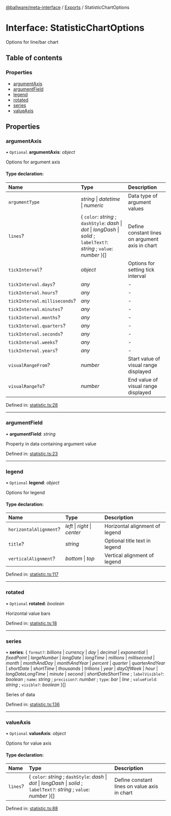 [@ballware/meta-interface](../README.md) / [Exports](../modules.md) / StatisticChartOptions

# Interface: StatisticChartOptions

Options for line/bar chart

## Table of contents

### Properties

- [argumentAxis](statisticchartoptions.md#argumentaxis)
- [argumentField](statisticchartoptions.md#argumentfield)
- [legend](statisticchartoptions.md#legend)
- [rotated](statisticchartoptions.md#rotated)
- [series](statisticchartoptions.md#series)
- [valueAxis](statisticchartoptions.md#valueaxis)

## Properties

### argumentAxis

• `Optional` **argumentAxis**: *object*

Options for argument axis

#### Type declaration:

Name | Type | Description |
:------ | :------ | :------ |
`argumentType` | *string* \| *datetime* \| *numeric* | Data type of argument values   |
`lines`? | { `color`: *string* ; `dashStyle`: *dash* \| *dot* \| *longDash* \| *solid* ; `labelText?`: *string* ; `value`: *number*  }[] | Define constant lines on argument axis in chart   |
`tickInterval`? | *object* | Options for setting tick interval   |
`tickInterval.days`? | *any* | - |
`tickInterval.hours`? | *any* | - |
`tickInterval.milliseconds`? | *any* | - |
`tickInterval.minutes`? | *any* | - |
`tickInterval.months`? | *any* | - |
`tickInterval.quarters`? | *any* | - |
`tickInterval.seconds`? | *any* | - |
`tickInterval.weeks`? | *any* | - |
`tickInterval.years`? | *any* | - |
`visualRangeFrom`? | *number* | Start value of visual range displayed   |
`visualRangeTo`? | *number* | End value of visual range displayed   |

Defined in: [statistic.ts:28](https://github.com/ballware/ballware-client/blob/5f55ce4/packages/meta-interface/src/statistic.ts#L28)

___

### argumentField

• **argumentField**: *string*

Property in data containing argument value

Defined in: [statistic.ts:23](https://github.com/ballware/ballware-client/blob/5f55ce4/packages/meta-interface/src/statistic.ts#L23)

___

### legend

• `Optional` **legend**: *object*

Options for legend

#### Type declaration:

Name | Type | Description |
:------ | :------ | :------ |
`horizontalAlignment`? | *left* \| *right* \| *center* | Horizontal alignment of legend   |
`title`? | *string* | Optional title text in legend   |
`verticalAlignment`? | *bottom* \| *top* | Vertical alignment of legend   |

Defined in: [statistic.ts:117](https://github.com/ballware/ballware-client/blob/5f55ce4/packages/meta-interface/src/statistic.ts#L117)

___

### rotated

• `Optional` **rotated**: *boolean*

Horizontal value bars

Defined in: [statistic.ts:18](https://github.com/ballware/ballware-client/blob/5f55ce4/packages/meta-interface/src/statistic.ts#L18)

___

### series

• **series**: { `format?`: *billions* \| *currency* \| *day* \| *decimal* \| *exponential* \| *fixedPoint* \| *largeNumber* \| *longDate* \| *longTime* \| *millions* \| *millisecond* \| *month* \| *monthAndDay* \| *monthAndYear* \| *percent* \| *quarter* \| *quarterAndYear* \| *shortDate* \| *shortTime* \| *thousands* \| *trillions* \| *year* \| *dayOfWeek* \| *hour* \| *longDateLongTime* \| *minute* \| *second* \| *shortDateShortTime* ; `labelVisible?`: *boolean* ; `name`: *string* ; `precision?`: *number* ; `type`: *bar* \| *line* ; `valueField`: *string* ; `visible?`: *boolean*  }[]

Series of data

Defined in: [statistic.ts:136](https://github.com/ballware/ballware-client/blob/5f55ce4/packages/meta-interface/src/statistic.ts#L136)

___

### valueAxis

• `Optional` **valueAxis**: *object*

Options for value axis

#### Type declaration:

Name | Type | Description |
:------ | :------ | :------ |
`lines`? | { `color`: *string* ; `dashStyle`: *dash* \| *dot* \| *longDash* \| *solid* ; `labelText?`: *string* ; `value`: *number*  }[] | Define constant lines on value axis in chart   |

Defined in: [statistic.ts:88](https://github.com/ballware/ballware-client/blob/5f55ce4/packages/meta-interface/src/statistic.ts#L88)
